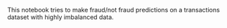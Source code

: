 This notebook tries to make fraud/not fraud predictions on a transactions dataset with highly imbalanced data.
